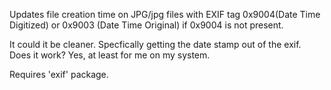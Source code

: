Updates file creation time on JPG/jpg files with EXIF tag 0x9004(Date Time Digitized) or 0x9003 (Date Time Original) if 0x9004 is not present.

It could it be cleaner. Specfically getting the date stamp out of the exif. 
Does it work? Yes, at least for me on my system. 


Requires 'exif' package. 
